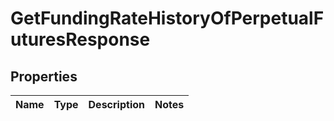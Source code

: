 

# GetFundingRateHistoryOfPerpetualFuturesResponse


## Properties

| Name | Type | Description | Notes |
|------------ | ------------- | ------------- | -------------|



